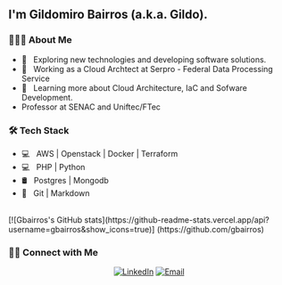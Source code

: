 <h2>I'm Gildomiro Bairros (a.k.a. Gildo).</h2>

<h3> 👨🏻‍💻 About Me </h3>
<ul>
<li>🤔 &nbsp; Exploring new technologies and developing software solutions.</li>
<li>💼 &nbsp; Working as a Cloud Archtect at Serpro - Federal Data Processing Service</li>
<li>🌱 &nbsp; Learning more about Cloud Architecture, IaC and Sofware Development.</li>
<li>Professor at SENAC and Uniftec/FTec</li>
</ul>

<h3>🛠 Tech Stack</h3>
<ul>
<li>💻 &nbsp; AWS | Openstack | Docker | Terraform</li>
<li>💻 &nbsp; PHP | Python</li>
<li>🛢 &nbsp; Postgres | Mongodb</li>
<li>🔧 &nbsp; Git | Markdown</li>
</ul>

<br/>
[![Gbairros's GitHub stats](https://github-readme-stats.vercel.app/api?username=gbairros&show_icons=true)] (https://github.com/gbairros)
<br/>
<h3> 🤝🏻 Connect with Me </h3>
<p align="center">
<a href="https://www.linkedin.com/in/gbairros/"><img alt="LinkedIn" src="https://img.shields.io/badge/LinkedIn-Gildomiro%20Bairros-blue?style=flat-square&logo=linkedin"></a>
<a href="mailto:gbairros@gmail.com"><img alt="Email" src="https://img.shields.io/badge/Email-gbairros@gmail.com-blue?style=flat-square&logo=gmail"></a>
</p>
